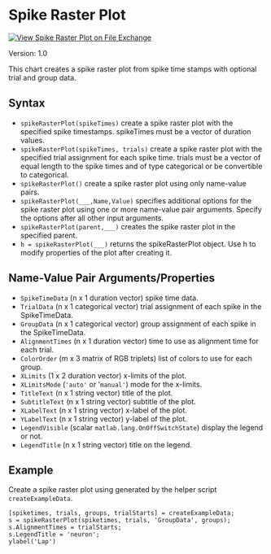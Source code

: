 # Spike Raster Plot

[![View Spike Raster Plot on File Exchange](https://www.mathworks.com/matlabcentral/images/matlab-file-exchange.svg)](https://www.mathworks.com/matlabcentral/fileexchange/101884-spike-raster-plot)

Version: 1.0

This chart creates a spike raster plot from spike time stamps with optional trial and group data.

## Syntax
* `spikeRasterPlot(spikeTimes)` create a spike raster plot with the specified spike timestamps. spikeTimes must be a vector of duration values.
* `spikeRasterPlot(spikeTimes, trials)` create a spike raster plot with the specified trial assignment for each spike time. trials must be a vector of equal length to the spike times and of type categorical or be convertible to categorical.
* `spikeRasterPlot()` create a spike raster plot using only name-value pairs.
* `spikeRasterPlot(___,Name,Value)` specifies additional options for the spike raster plot using one or more name-value pair arguments. Specify the options after all other input arguments.
* `spikeRasterPlot(parent,___)` creates the spike raster plot in the specified parent.
* `h = spikeRasterPlot(___)` returns the spikeRasterPlot object. Use h to modify properties of the plot after creating it.

## Name-Value Pair Arguments/Properties
* `SpikeTimeData` (n x 1 duration vector) spike time data.
* `TrialData` (n x 1 categorical vector) trial assignment of each spike in the SpikeTimeData.
* `GroupData` (n x 1 categorical vector) group assignment of each spike in the SpikeTimeData. 
* `AlignmentTimes` (n x 1 duration vector) time to use as alignment time for each trial.
* `ColorOrder` (m x 3 matrix of RGB triplets) list of colors to use for each group.
* `XLimits` (1 x 2 duration vector) x-limits of the plot.
* `XLimitsMode` (`'auto'` or '`manual'`) mode for the x-limits.
* `TitleText` (n x 1 string vector) title of the plot.
* `SubtitleText` (n x 1 string vector) subtitle of the plot.
* `XLabelText` (n x 1 string vector) x-label of the plot.
* `YLabelText` (n x 1 string vector) y-label of the plot.
* `LegendVisible` (scalar `matlab.lang.OnOffSwitchState`) display the legend or not.
* `LegendTitle` (n x 1 string vector) title on the legend.

## Example
Create a spike raster plot using  generated by the helper script `createExampleData`.
```
[spiketimes, trials, groups, trialStarts] = createExampleData;
s = spikeRasterPlot(spiketimes, trials, 'GroupData', groups);
s.AlignmentTimes = trialStarts;
s.LegendTitle = 'neuron';
ylabel('Lap')
```
